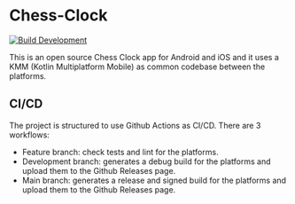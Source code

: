 # Chess-Clock

[![Build Development](https://github.com/DouglasCF/Chess-Clock/actions/workflows/pipeline-development.yml/badge.svg)](https://github.com/DouglasCF/Chess-Clock/actions/workflows/pipeline-development.yml)

This is an open source Chess Clock app for Android and iOS and it uses a KMM (Kotlin Multiplatform Mobile) as common codebase between the platforms.

## CI/CD

The project is structured to use Github Actions as CI/CD. There are 3 workflows:

- Feature branch: check tests and lint for the platforms.
- Development branch: generates a debug build for the platforms and upload them to the Github Releases page.
- Main branch: generates a release and signed build for the platforms and upload them to the Github Releases page.
